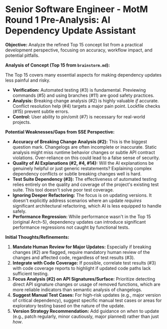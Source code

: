 # Senior Software Engineer - MotM Round 1 Pre-Analysis: AI Dependency Update Assistant

**Objective:** Analyze the refined Top 15 concept list from a practical development perspective, focusing on accuracy, workflow impact, and potential pitfalls.

**Analysis of Concept (Top 15 from `brainstorm.md`):**

The Top 15 covers many essential aspects for making dependency updates less painful and risky.

*   **Verification:** Automated testing (#3) is fundamental. Previewing commands (#5) and using branches (#11) are good safety practices.
*   **Analysis:** Breaking change analysis (#2) is highly valuable *if* accurate. Conflict resolution help (#4) targets a major pain point. Lockfile checks (#15) prevent subtle errors.
*   **Control:** User ability to pin/omit (#7) is necessary for real-world projects.

**Potential Weaknesses/Gaps from SSE Perspective:**

*   **Accuracy of Breaking Change Analysis (#2):** This is the biggest question mark. Changelogs are often incomplete or inaccurate. Static analysis might miss runtime behavior changes or subtle API contract violations. Over-reliance on this could lead to a false sense of security.
*   **Quality of AI Explanations (#2, #4, #14):** Will the AI explanations be genuinely helpful or just generic restatements? Explaining complex dependency conflicts or subtle breaking changes well is hard.
*   **Test Suite Dependency (#3):** The effectiveness of automated testing relies entirely on the quality and coverage of the project's existing test suite. This tool doesn't solve poor test coverage.
*   **Ignoring Deeper Refactoring:** The focus is on updating versions. It doesn't explicitly address scenarios where an update *requires* significant architectural refactoring, which AI is less equipped to handle safely.
*   **Performance Regression:** While performance wasn't in the Top 15 (original Arch-5), dependency updates can introduce significant performance regressions not caught by functional tests.

**Initial Thoughts/Refinements:**

1.  **Mandate Human Review for Major Updates:** Especially if breaking changes (#2) are flagged, require mandatory human review of the changes and affected code, regardless of test results (#3).
2.  **Integrate with Code Coverage:** If possible, correlate test results (#3) with code coverage reports to highlight if updated code paths lack sufficient testing.
3.  **Focus Analysis (#2) on API Signatures/Surface:** Prioritize detecting direct API signature changes or usage of removed functions, which are more reliable indicators than semantic analysis of changelogs.
4.  **Suggest Manual Test Cases:** For high-risk updates (e.g., major version of critical dependency), suggest specific manual test cases or areas for exploratory testing based on the nature of the update.
5.  **Version Strategy Recommendation:** Add guidance on *when* to update (e.g., patch regularly, minor cautiously, major planned) rather than just *how*. 